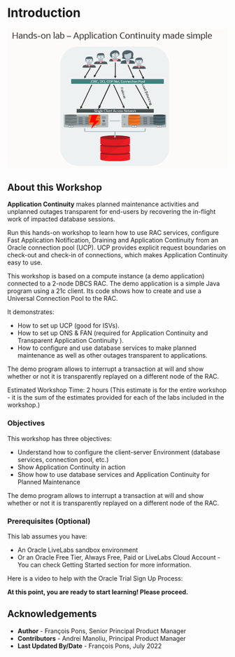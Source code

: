 # Introduction

![Intro Application Continuity made simple with Universal Connection Pool](./images/intro.png)

## About this Workshop

**Application Continuity** makes planned maintenance activities and unplanned outages transparent for end-users by recovering the in-flight work of impacted database sessions.

Run this hands-on workshop to learn how to use RAC services, configure Fast Application Notification, Draining and Application Continuity from an Oracle connection pool (UCP). UCP provides explicit request boundaries on check-out and check-in of connections, which makes Application Continuity easy to use.

This workshop is based on a compute instance (a demo application) connected to a 2-node DBCS RAC.
The demo application is a simple Java program using a 21c client. Its code shows how to create and use a Universal Connection Pool to the RAC.

It demonstrates:
*	How to set up UCP (good for ISVs).
*	How to set up ONS & FAN (required for Application Continuity and Transparent Application Continuity ).
*	How to configure and use database services to make planned maintenance as well as other outages transparent to applications.

The demo program allows to interrupt a transaction at will and show whether or not it is transparently replayed on a different node of the RAC.

Estimated Workshop Time: 2 hours (This estimate is for the entire workshop - it is the sum of the estimates provided for each of the labs included in the workshop.)


### Objectives

This workshop has three objectives:

* Understand how to configure the client-server Environment (database services, connection pool, etc.)
* Show Application Continuity in action
* Show how to use database services and Application Continuity for Planned Maintenance

The demo program allows to interrupt a transaction at will and show whether or not it is transparently replayed on a different node of the RAC.


### Prerequisites (Optional)

This lab assumes you have:
* An Oracle LiveLabs sandbox environment
* Or an Oracle Free Tier, Always Free, Paid or LiveLabs Cloud Account - You can check Getting Started section for more information.

Here is a video to help with the Oracle Trial Sign Up Process:
[](youtube:4U-0SumNz6w)

**At this point, you are ready to start learning! Please proceed.**


## Acknowledgements
* **Author** - François Pons, Senior Principal Product Manager
* **Contributors** - Andrei Manoliu, Principal Product Manager
* **Last Updated By/Date** - François Pons, July 2022
